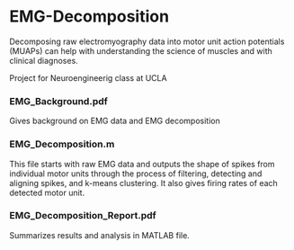 # EMG-Decomposition
Decomposing raw electromyography data into motor unit action potentials (MUAPs) can help with understanding the science of muscles and with clinical diagnoses. 

Project for Neuroengineerig class at UCLA

### EMG_Background.pdf
Gives background on EMG data and EMG decomposition

### EMG_Decomposition.m
This file starts with raw EMG data and outputs the shape of spikes from individual motor units through the process of filtering, detecting and aligning spikes, and k-means clustering. It also gives firing rates of each detected motor unit. 

### EMG_Decomposition_Report.pdf
Summarizes results and analysis in MATLAB file.
